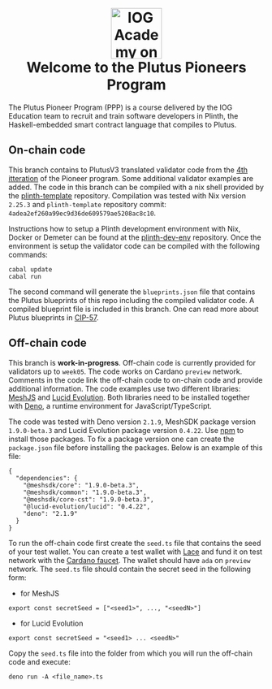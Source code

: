 <h1 align="center">
  <br>
  <a href="https://www.youtube.com/@iogacademy"><img src="https://ucarecdn.com/288e5001-d93e-4081-976b-0c6f72cc077e/iohksymbolbig.jpg" alt="IOG Academy on YouTube" width="100"></a>
  <br>
  Welcome to the Plutus Pioneers Program 
  <br>
</h1>

The Plutus Pioneer Program (PPP) is a course delivered by the IOG Education team
to recruit and train software developers in Plinth, the Haskell-embedded smart contract 
language that compiles to Plutus. 

## On-chain code 

This branch contains to PlutusV3 translated validator code from the 
[4th itteration](https://github.com/input-output-hk/plutus-pioneer-program/tree/fourth-iteration) 
of the Pioneer program. Some additional validator examples are added. The code 
in this branch can be compiled with a nix shell provided by the 
[plinth-template](https://github.com/IntersectMBO/plinth-template/tree/main) 
repository. Compilation was tested with Nix version `2.25.3` and `plinth-template`
repository commit: `4adea2ef260a99ec9d36de609579ae5208ac8c10`. 

Instructions how to setup a Plinth development environment with Nix, Docker or Demeter 
can be found at the [plinth-dev-env](https://github.com/iohkedu/plinth-dev-env/tree/main) 
repository. Once the environment is setup the validator code can be compiled with the 
following commands: 

```console
cabal update
cabal run 
```

The second command will generate the `blueprints.json` file that contains the Plutus 
blueprints of this repo including the compiled validator code. A compiled blueprint file 
is included in this branch. One can read more about Plutus blueprints in 
[CIP-57](https://cips.cardano.org/cip/CIP-57). 

## Off-chain code 

This branch is **work-in-progress**. Off-chain code is currently provided for validators up to 
`week05`. The code works on Cardano `preview` network. Comments in the code link the off-chain 
code to on-chain code and provide additional information. The code examples use two different 
libraries: [MeshJS](https://meshjs.dev/) and 
[Lucid Evolution](https://anastasia-labs.github.io/lucid-evolution/). Both libraries need to 
be installed together with [Deno](https://deno.com/), a runtime environment for JavaScript/TypeScript. 

The code was tested with Deno version `2.1.9`, MeshSDK package version `1.9.0-beta.3` 
and Lucid Evolution package version `0.4.22`. Use [npm](https://www.npmjs.com/) to install 
those packages. To fix a package version one can create the `package.json` file before 
installing the packages. Below is an example of this file: 

```console
{
  "dependencies": {
    "@meshsdk/core": "1.9.0-beta.3",
    "@meshsdk/common": "1.9.0-beta.3",
    "@meshsdk/core-cst": "1.9.0-beta.3",
    "@lucid-evolution/lucid": "0.4.22",
    "deno": "2.1.9"
  }
}
```

To run the off-chain code first create the `seed.ts` file that contains the seed of your 
test wallet. You can create a test wallet with [Lace](https://www.lace.io/) and fund it on test 
network with the [Cardano faucet](https://docs.cardano.org/cardano-testnets/tools/faucet). 
The wallet should have `ada` on `preview` network. The `seed.ts` file should contain the 
secret seed in the following form: 

* for MeshJS
```console
export const secretSeed = ["<seed1>", ..., "<seedN>"]
```
* for Lucid Evolution
```console
export const secretSeed = "<seed1> ... <seedN>"
```

Copy the `seed.ts` file into the folder from which you will run the off-chain code and 
execute: 

```console
deno run -A <file_name>.ts
```
